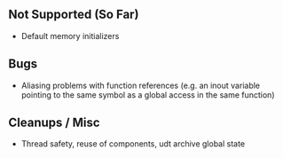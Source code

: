 ## Not Supported (So Far)
 * Default memory initializers

## Bugs
 * Aliasing problems with function references (e.g. an inout variable pointing to the same symbol as a global access in the same function)

## Cleanups / Misc
 - Thread safety, reuse of components, udt archive global state
